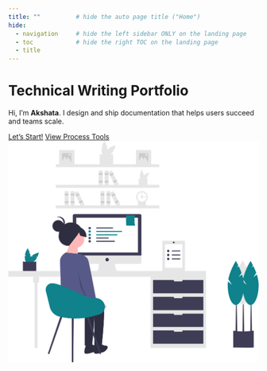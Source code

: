 ```yaml
---
title: ""          # hide the auto page title ("Home")
hide:
  - navigation     # hide the left sidebar ONLY on the landing page
  - toc            # hide the right TOC on the landing page
  - title
---
```


# Technical Writing Portfolio

Hi, I’m **Akshata**. I design and ship documentation that helps users succeed and teams scale.

<div class="btn-row">
  <a class="btn btn--primary" href="ui/">Let’s Start!</a>
  <a class="btn btn--outline" href="process-tools/">View Process Tools</a>
</div>

<!-- Keep this illustration small and centered so the page has some visual interest -->
<img src="assets/desk.svg" alt="Desk illustration" class="landing-illustration" />
